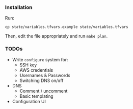 ### Installation

Run:

```
cp state/variables.tfvars.example state/variables.tfvars
```

Then, edit the file appropriately and run `make plan`.

### TODOs

- Write `configure` system for:
  - SSH key
  - AWS credentials
  - Usernames & Passwords
  - Switching DNS on/off
- DNS
  - Comment / uncomment
  - Basic templating
- Configuration UI
